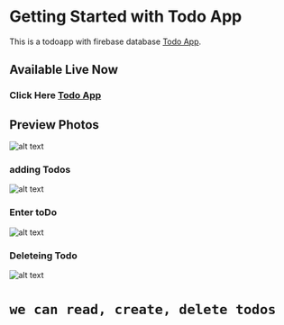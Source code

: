 # Getting Started with Todo App

This is a todoapp with firebase database [Todo App](https://todoappy.netlify.app).

## Available Live Now

### Click Here [Todo App](https://todoappy.netlify.app)

## Preview Photos
![alt text](https://firebasestorage.googleapis.com/v0/b/todo-app-f8b2a.appspot.com/o/Screenshot%20(2).png?alt=media&token=5474b8e7-d902-4102-a209-df37a60cbf89)

### adding Todos
![alt text](https://firebasestorage.googleapis.com/v0/b/todo-app-f8b2a.appspot.com/o/Screenshot%20(4).png?alt=media&token=032b2e5b-9914-4171-8c0d-a73ffb36b334)
### Enter toDo
![alt text](https://firebasestorage.googleapis.com/v0/b/todo-app-f8b2a.appspot.com/o/Screenshot%20(5).png?alt=media&token=ca543134-8d0f-4b0f-a1d1-e47bcde91166)
### Deleteing Todo
![alt text](https://firebasestorage.googleapis.com/v0/b/todo-app-f8b2a.appspot.com/o/Screenshot%20(6).png?alt=media&token=9e67fc80-d2ea-4f7f-803f-0ab4d6406b66)


# `we can read, create, delete todos`
